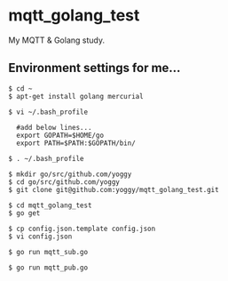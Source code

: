 mqtt_golang_test
====
My MQTT & Golang study.

Environment settings for me...
----
    $ cd ~
    $ apt-get install golang mercurial
    
    $ vi ~/.bash_profile
    
      #add below lines...
      export GOPATH=$HOME/go
      export PATH=$PATH:$GOPATH/bin/
    
    $ . ~/.bash_profile
    
    $ mkdir go/src/github.com/yoggy
    $ cd go/src/github.com/yoggy
    $ git clone git@github.com:yoggy/mqtt_golang_test.git
    
    $ cd mqtt_golang_test
    $ go get
    
    $ cp config.json.template config.json
    $ vi config.json
    
    $ go run mqtt_sub.go
    
    $ go run mqtt_pub.go
    
    

